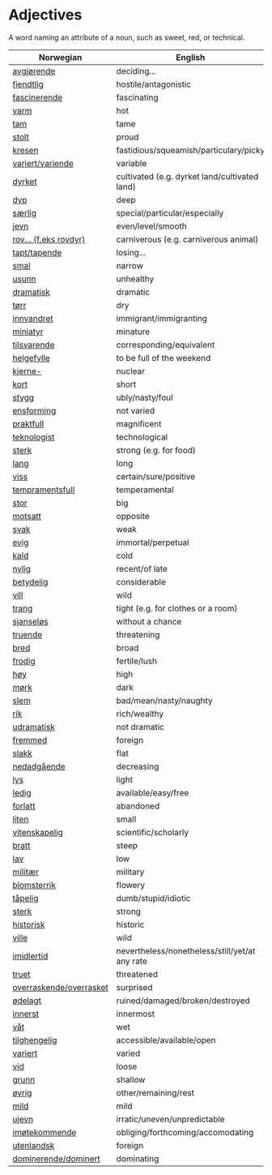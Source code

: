 # Adjectives

A word naming an attribute of a noun, such as sweet, red, or technical.

| Norwegian | English |
| --- | --- |
| [avgjørende](https://www.ordnett.no/search?language=no&phrase=avgjørende) | deciding... |
| [fiendtlig](https://www.ordnett.no/search?language=no&phrase=fiendtlig) | hostile/antagonistic |
| [fascinerende](https://www.ordnett.no/search?language=no&phrase=fascinerende) | fascinating |
| [varm](https://www.ordnett.no/search?language=no&phrase=varm) | hot |
| [tam](https://www.ordnett.no/search?language=no&phrase=tam) | tame |
| [stolt](https://www.ordnett.no/search?language=no&phrase=stolt) | proud |
| [kresen](https://www.ordnett.no/search?language=no&phrase=kresen) | fastidious/squeamish/particulary/picky |
| [variert/variende](https://www.ordnett.no/search?language=no&phrase=variert/variende) | variable |
| [dyrket](https://www.ordnett.no/search?language=no&phrase=dyrket) | cultivated (e.g. dyrket land/cultivated land) |
| [dyp](https://www.ordnett.no/search?language=no&phrase=dyp) | deep |
| [særlig](https://www.ordnett.no/search?language=no&phrase=særlig) | special/particular/especially |
| [jevn](https://www.ordnett.no/search?language=no&phrase=jevn) | even/level/smooth |
| [rov... (f.eks rovdyr)](https://www.ordnett.no/search?language=no&phrase=rov...%20(f.eks%20rovdyr)) | carniverous (e.g. carniverous animal) |
| [tapt/tapende](https://www.ordnett.no/search?language=no&phrase=tapt/tapende) | losing... |
| [smal](https://www.ordnett.no/search?language=no&phrase=smal) | narrow |
| [usunn](https://www.ordnett.no/search?language=no&phrase=usunn) | unhealthy |
| [dramatisk](https://www.ordnett.no/search?language=no&phrase=dramatisk) | dramatic |
| [tørr](https://www.ordnett.no/search?language=no&phrase=tørr) | dry |
| [innvandret](https://www.ordnett.no/search?language=no&phrase=innvandret) | immigrant/immigranting |
| [miniatyr](https://www.ordnett.no/search?language=no&phrase=miniatyr) | minature |
| [tilsvarende](https://www.ordnett.no/search?language=no&phrase=tilsvarende) | corresponding/equivalent |
| [helgefylle](https://www.ordnett.no/search?language=no&phrase=helgefylle) | to be full of the weekend |
| [kjerne-](https://www.ordnett.no/search?language=no&phrase=kjerne-) | nuclear |
| [kort](https://www.ordnett.no/search?language=no&phrase=kort) | short |
| [stygg](https://www.ordnett.no/search?language=no&phrase=stygg) | ubly/nasty/foul |
| [ensforming](https://www.ordnett.no/search?language=no&phrase=ensforming) | not varied |
| [praktfull](https://www.ordnett.no/search?language=no&phrase=praktfull) | magnificent |
| [teknologist](https://www.ordnett.no/search?language=no&phrase=teknologist) | technological |
| [sterk](https://www.ordnett.no/search?language=no&phrase=sterk) | strong (e.g. for food) |
| [lang](https://www.ordnett.no/search?language=no&phrase=lang) | long |
| [viss](https://www.ordnett.no/search?language=no&phrase=viss) | certain/sure/positive |
| [tempramentsfull](https://www.ordnett.no/search?language=no&phrase=tempramentsfull) | temperamental |
| [stor](https://www.ordnett.no/search?language=no&phrase=stor) | big |
| [motsatt](https://www.ordnett.no/search?language=no&phrase=motsatt) | opposite |
| [svak](https://www.ordnett.no/search?language=no&phrase=svak) | weak |
| [evig](https://www.ordnett.no/search?language=no&phrase=evig) | immortal/perpetual |
| [kald](https://www.ordnett.no/search?language=no&phrase=kald) | cold |
| [nylig](https://www.ordnett.no/search?language=no&phrase=nylig) | recent/of late |
| [betydelig](https://www.ordnett.no/search?language=no&phrase=betydelig) | considerable |
| [vill](https://www.ordnett.no/search?language=no&phrase=vill) | wild |
| [trang](https://www.ordnett.no/search?language=no&phrase=trang) | tight (e.g. for clothes or a room) |
| [sjanseløs](https://www.ordnett.no/search?language=no&phrase=sjanseløs) | without a chance |
| [truende](https://www.ordnett.no/search?language=no&phrase=truende) | threatening |
| [bred](https://www.ordnett.no/search?language=no&phrase=bred) | broad |
| [frodig](https://www.ordnett.no/search?language=no&phrase=frodig) | fertile/lush |
| [høy](https://www.ordnett.no/search?language=no&phrase=høy) | high |
| [mørk](https://www.ordnett.no/search?language=no&phrase=mørk) | dark |
| [slem](https://www.ordnett.no/search?language=no&phrase=slem) | bad/mean/nasty/naughty |
| [rik](https://www.ordnett.no/search?language=no&phrase=rik) | rich/wealthy |
| [udramatisk](https://www.ordnett.no/search?language=no&phrase=udramatisk) | not dramatic |
| [fremmed](https://www.ordnett.no/search?language=no&phrase=fremmed) | foreign |
| [slakk](https://www.ordnett.no/search?language=no&phrase=slakk) | flat |
| [nedadgående](https://www.ordnett.no/search?language=no&phrase=nedadgående) | decreasing |
| [lys](https://www.ordnett.no/search?language=no&phrase=lys) | light |
| [ledig](https://www.ordnett.no/search?language=no&phrase=ledig) | available/easy/free |
| [forlatt](https://www.ordnett.no/search?language=no&phrase=forlatt) | abandoned |
| [liten](https://www.ordnett.no/search?language=no&phrase=liten) | small |
| [vitenskapelig](https://www.ordnett.no/search?language=no&phrase=vitenskapelig) | scientific/scholarly |
| [bratt](https://www.ordnett.no/search?language=no&phrase=bratt) | steep |
| [lav](https://www.ordnett.no/search?language=no&phrase=lav) | low |
| [militær](https://www.ordnett.no/search?language=no&phrase=militær) | military |
| [blomsterrik](https://www.ordnett.no/search?language=no&phrase=blomsterrik) | flowery |
| [tåpelig](https://www.ordnett.no/search?language=no&phrase=tåpelig) | dumb/stupid/idiotic |
| [sterk](https://www.ordnett.no/search?language=no&phrase=sterk) | strong |
| [historisk](https://www.ordnett.no/search?language=no&phrase=historisk) | historic |
| [ville](https://www.ordnett.no/search?language=no&phrase=ville) | wild |
| [imidlertid](https://www.ordnett.no/search?language=no&phrase=imidlertid) | nevertheless/nonetheless/still/yet/at any rate |
| [truet](https://www.ordnett.no/search?language=no&phrase=truet) | threatened |
| [overraskende/overrasket](https://www.ordnett.no/search?language=no&phrase=overraskende/overrasket) | surprised |
| [ødelagt](https://www.ordnett.no/search?language=no&phrase=ødelagt) | ruined/damaged/broken/destroyed |
| [innerst](https://www.ordnett.no/search?language=no&phrase=innerst) | innermost |
| [våt](https://www.ordnett.no/search?language=no&phrase=våt) | wet |
| [tilghengelig](https://www.ordnett.no/search?language=no&phrase=tilghengelig) | accessible/available/open |
| [variert](https://www.ordnett.no/search?language=no&phrase=variert) | varied |
| [vid](https://www.ordnett.no/search?language=no&phrase=vid) | loose |
| [grunn](https://www.ordnett.no/search?language=no&phrase=grunn) | shallow |
| [øvrig](https://www.ordnett.no/search?language=no&phrase=øvrig) | other/remaining/rest |
| [mild](https://www.ordnett.no/search?language=no&phrase=mild) | mild |
| [ujevn](https://www.ordnett.no/search?language=no&phrase=ujevn) | irratic/uneven/unpredictable |
| [imøtekommende](https://www.ordnett.no/search?language=no&phrase=imøtekommende) | obliging/forthcoming/accomodating |
| [utenlandsk](https://www.ordnett.no/search?language=no&phrase=utenlandsk) | foreign |
| [dominerende/dominert](https://www.ordnett.no/search?language=no&phrase=dominerende/dominert) | dominating |

